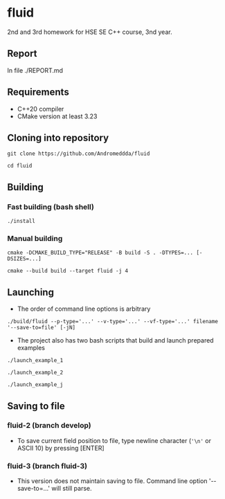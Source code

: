 # fluid

2nd and 3rd homework for HSE SE C++ course, 3nd year.

## Report

In file ./REPORT.md

## Requirements

* C++20 compiler
* CMake version at least 3.23

## Cloning into repository
```
git clone https://github.com/Andromeddda/fluid
```
```
cd fluid
```

## Building

### Fast building (bash shell)
```
./install
```

### Manual building
```
cmake -DCMAKE_BUILD_TYPE="RELEASE" -B build -S . -DTYPES=... [-DSIZES=...]
```
```
cmake --build build --target fluid -j 4
```

## Launching
* The order of command line options is arbitrary
```
./build/fluid --p-type='...' --v-type='...' --vf-type='...' filename '--save-to=file' [-jN]
```
* The project also has two bash scripts that build and launch prepared examples
```
./launch_example_1
```
```
./launch_example_2
```
```
./launch_example_j
```

## Saving to file
### fluid-2 (branch develop)

* To save current field position to file, type newline character (``'\n'`` or ASCII 10) by pressing [ENTER]

### fluid-3 (branch fluid-3)

* This version does not maintain saving to file. Command line option '--save-to=...' will still parse.
